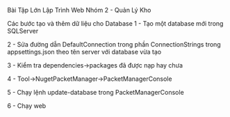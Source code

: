 Bài Tập Lớn Lập Trình Web Nhóm 2 - Quản Lý Kho

Các bước tạo và thêm dữ liệu cho Database
1 - Tạo một database mới trong SQLServer

2 - Sửa đường dẫn DefaultConnection trong phần ConnectionStrings trong appsettings.json theo tên server với database vừa tạo

3 - Kiểm tra dependencies->packages đã được nạp hay chưa

4 - Tool->NugetPacketManager->PacketManagerConsole

5 - Chạy lệnh update-database trong PacketManagerConsole 

6 - Chạy web
